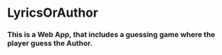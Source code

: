 # LyricsOrAuthor


### This is a Web App, that includes a guessing game where the player guess the Author.